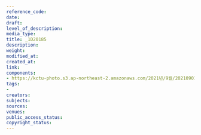 ```yaml
---
reference_code: 
date: 
draft: 
level_of_description: 
media_type: 
title: _1D20185
description: 
weight: 
modified_at: 
created_at: 
link: 
components:
- https://kctu-photo.s3.ap-northeast-2.amazonaws.com/2021년/9월/20210901_민주노총+일부+간부들의+보수정당+대선후보+캠프행에+대한+민주노총+전,현직+대표자+기자회견/_1D20185.jpg
tags:
- 
creators: 
subjects: 
sources: 
venues: 
public_access_status: 
copyright_status: 
---
```

